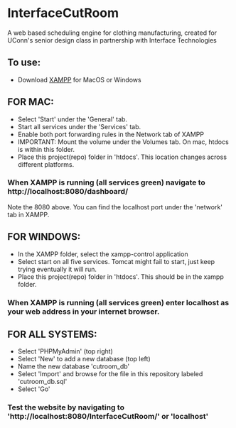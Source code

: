 # InterfaceCutRoom
A web based scheduling engine for clothing manufacturing, created for UConn's senior design class in partnership with Interface Technologies

## To use:

- Download [XAMPP](https://www.apachefriends.org/index.html) for MacOS or Windows

## FOR MAC:

- Select 'Start' under the 'General' tab. 
- Start all services under the 'Services' tab.
- Enable both port forwarding rules in the Network tab of XAMPP
- IMPORTANT: Mount the volume under the Volumes tab. On mac, htdocs is within this folder.
- Place this project(repo) folder in 'htdocs'. This location changes across different platforms. 

### When XAMPP is running (all services green) navigate to http://localhost:8080/dashboard/
Note the 8080 above. You can find the localhost port under the 'network' tab in XAMPP.

## FOR WINDOWS:

- In the XAMPP folder, select the xampp-control application
- Select start on all five services. Tomcat might fail to start, just keep trying eventually it will run.
- Place this project(repo) folder in 'htdocs'. This should be in the xampp folder.
### When XAMPP is running (all services green) enter localhost as your web address in your internet browser.


## FOR ALL SYSTEMS:

- Select 'PHPMyAdmin' (top right)
- Select 'New' to add a new database (top left)
- Name the new database 'cutroom_db'
- Select 'Import' and browse for the file in this repository labeled 'cutroom_db.sql'
- Select 'Go'

### Test the website by navigating to 'http://localhost:8080/InterfaceCutRoom/' or 'localhost'

